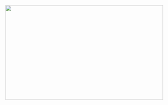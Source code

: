 <img src="https://cdn.discordapp.com/attachments/847075046329679903/1217194838009712700/qHNWsVT.png?ex=66159907&is=66032407&hm=692201f2386dda396f5116fbb4e5827d6e52a5a4cc0bb6646edc1c105c2dbcb7&" height="300" width="500">
